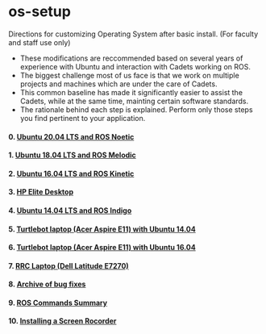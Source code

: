 # os-setup
Directions for customizing Operating System after basic install. (For faculty and staff use only)

- These modifications are reccommended based on several years of experience with Ubuntu and interaction with Cadets working on ROS. 
- The biggest challenge most of us face is that we work on multiple projects and machines which are under the care of Cadets. 
- This common baseline has made it significantly easier to assist the Cadets, while at the same time, mainting certain software standards.
- The rationale behind each step is explained. Perform only those steps you find pertinent to your application. 
#### 0. [Ubuntu 20.04 LTS and ROS Noetic](https://github.com/westpoint-robotics/os-setup/blob/master/ubuntu20_ros.md)
#### 1. [Ubuntu 18.04 LTS and ROS Melodic](https://github.com/westpoint-robotics/os-setup/blob/master/ubuntu18_ros.md)
#### 2. [Ubuntu 16.04 LTS and ROS Kinetic](https://github.com/westpoint-robotics/os-setup/blob/master/ubuntu16_ros.md)
#### 3. [HP Elite Desktop](https://github.com/westpoint-robotics/os-setup/blob/master/HPelite.md)
#### 4. [Ubuntu 14.04 LTS and ROS Indigo](https://github.com/westpoint-robotics/os-setup/blob/master/ubuntu14.md)
#### 5. [Turtlebot laptop (Acer Aspire E11) with Ubuntu 14.04](https://github.com/westpoint-robotics/os-setup/blob/master/turtlebot_acer_14.md)
#### 6. [Turtlebot laptop (Acer Aspire E11) with Ubuntu 16.04](https://github.com/westpoint-robotics/os-setup/blob/master/turtlebot_acer_16.md)
#### 7. [RRC Laptop (Dell Latitude E7270)](https://github.com/westpoint-robotics/os-setup/blob/master/rrc_e7270.md)
#### 8. [Archive of bug fixes](https://github.com/westpoint-robotics/os-setup/blob/master/bugfixes.md)
#### 9. [ROS Commands Summary](https://github.com/westpoint-robotics/os-setup/blob/master/ros-commands.md)
#### 10. [Installing a Screen Rocorder](https://github.com/westpoint-robotics/os-setup/blob/master/screen_recorder.md)
